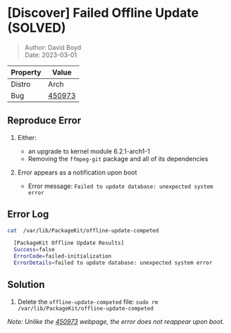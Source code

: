 # [Discover] Failed Offline Update (SOLVED)

> Author: David Boyd<br>
> Date: 2023-03-01

| Property | Value      |
|----------|------------|
| Distro   | Arch       |
| Bug      | [450973][] |

## Reproduce Error

1. Either:
    - an upgrade to kernel module 6.2.1-arch1-1
    - Removing the `ffmpeg-git` package and all of its dependencies

2. Error appears as a notification upon boot
    - Error message: `Failed to update database: unexpected system error`

## Error Log

``` bash
cat  /var/lib/PackageKit/offline-update-competed

  [PackageKit Offline Update Results]
  Success=false
  ErrorCode=failed-initialization
  ErrorDetails=failed to update database: unexpected system error
```

## Solution

1. Delete the `offline-update-competed` file: `sudo rm
   /var/lib/PackageKit/offline-update-competed`

*Note: Unlike the [450973] webpage, the error does not reappear upon boot.*

[450973]: https://www.mail-archive.com/kde-bugs-dist@kde.org/msg783159.html
